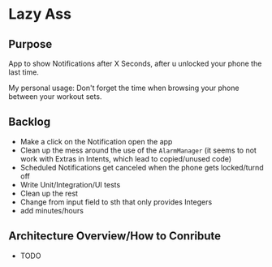 # Lazy Ass

## Purpose

App to show Notifications after X Seconds, after u unlocked your phone the last time.

My personal usage: Don't forget the time when browsing your phone between your workout sets.

## Backlog
- Make a click on the Notification open the app
- Clean up the mess around the use of the `AlarmManager` (it seems to not work with Extras in Intents, which lead to copied/unused code)
- Scheduled Notifications get canceled when the phone gets locked/turnd off
- Write Unit/Integration/UI tests
- Clean up the rest
- Change from input field to sth that only provides Integers
- add minutes/hours


## Architecture Overview/How to Conribute
- TODO
